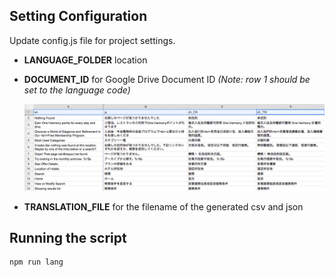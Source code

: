 ## Setting Configuration

Update config.js file for project settings.
   
   - **LANGUAGE_FOLDER** location

   - **DOCUMENT_ID** for Google Drive Document ID 
      *(Note: row 1 should be set to the language code)*

      ![Google SpreadSheet Format](img/sheet-format.png?raw=true "Google SpreadSheet Format")

   - **TRANSLATION_FILE** for the filename of the generated csv and json

## Running the script
```
npm run lang
```
